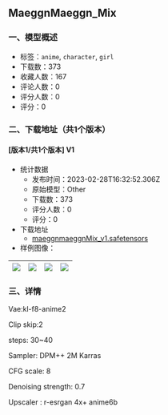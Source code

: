 ## MaeggnMaeggn_Mix
### 一、模型概述

- 标签：`anime`, `character`, `girl`
- 下载数：373
- 收藏人数：167
- 评论人数：0
- 评分人数：0
- 评分：0

### 二、下载地址（共1个版本）

#### [版本1/共1个版本] V1

- 统计数据
  - 发布时间：2023-02-28T16:32:52.306Z
  - 原始模型：Other
  - 下载数：373
  - 评分人数：0
  - 评分：0
- 下载地址
  - [maeggnmaeggnMix_v1.safetensors](https://civitai.com/api/download/models/16750)
- 样例图像：

| <img src="https://image.civitai.com/xG1nkqKTMzGDvpLrqFT7WA/cae2ac99-0f55-4f56-c0b2-a549d6f9c900/width=450/169086.jpeg" /> | <img src="https://image.civitai.com/xG1nkqKTMzGDvpLrqFT7WA/41cf9751-8f55-4a6e-3676-29475d218100/width=450/169093.jpeg" /> | <img src="https://image.civitai.com/xG1nkqKTMzGDvpLrqFT7WA/51b6a111-b5fa-48b3-908b-2a714138b800/width=450/169092.jpeg" /> | <img src="https://image.civitai.com/xG1nkqKTMzGDvpLrqFT7WA/fda86ea1-ddf5-43cb-a94a-c04bed684b00/width=450/169091.jpeg" /> |
| ---- | ---- | ---- | ---- |


### 三、详情
<p>Vae:kl-f8-anime2</p><p>Clip skip:2</p><p>steps: 30~40</p><p>Sampler: DPM++ 2M Karras</p><p>CFG scale: 8</p><p>Denoising strength: 0.7</p><p>Upscaler : r-esrgan 4x+ anime6b</p>